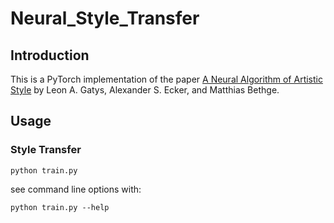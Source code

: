 # Neural_Style_Transfer

## Introduction
This is a PyTorch implementation of the paper [A Neural Algorithm of Artistic Style](https://arxiv.org/abs/1508.06576) by Leon A. Gatys, Alexander S. Ecker, and Matthias Bethge.

## Usage
### Style Transfer
```
python train.py
```
see command line options with:
```
python train.py --help
```



